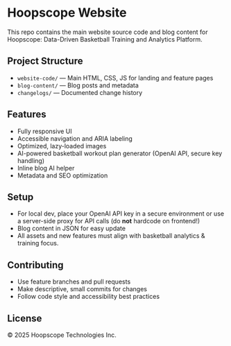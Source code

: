 # Hoopscope Website

This repo contains the main website source code and blog content for Hoopscope: Data-Driven Basketball Training and Analytics Platform.

## Project Structure
- `website-code/` — Main HTML, CSS, JS for landing and feature pages
- `blog-content/` — Blog posts and metadata
- `changelogs/` — Documented change history

## Features
- Fully responsive UI
- Accessible navigation and ARIA labeling
- Optimized, lazy-loaded images
- AI-powered basketball workout plan generator (OpenAI API, secure key handling)
- Inline blog AI helper
- Metadata and SEO optimization

## Setup
- For local dev, place your OpenAI API key in a secure environment or use a server-side proxy for API calls (do **not** hardcode on frontend!)
- Blog content in JSON for easy update
- All assets and new features must align with basketball analytics & training focus.

## Contributing
- Use feature branches and pull requests
- Make descriptive, small commits for changes
- Follow code style and accessibility best practices

## License
© 2025 Hoopscope Technologies Inc.
